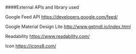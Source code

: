 ####External APIs and library used

Google Feed API
https://developers.google.com/feed/

Google Material Design Lite
http://www.getmdl.io/index.html

Readability
https://www.readability.com/

Icon
https://icons8.com/

